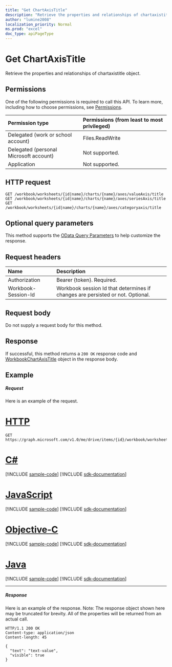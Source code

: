 ```yaml
---
title: "Get ChartAxisTitle"
description: "Retrieve the properties and relationships of chartaxistitle object."
author: "lumine2008"
localization_priority: Normal
ms.prod: "excel"
doc_type: apiPageType
---
```


# Get ChartAxisTitle

Retrieve the properties and relationships of chartaxistitle object.
## Permissions
One of the following permissions is required to call this API. To learn more, including how to choose permissions, see [Permissions](/graph/permissions-reference).

|Permission type      | Permissions (from least to most privileged)              |
|:--------------------|:---------------------------------------------------------|
|Delegated (work or school account) | Files.ReadWrite    |
|Delegated (personal Microsoft account) | Not supported.    |
|Application | Not supported. |

## HTTP request
<!-- { "blockType": "ignored" } -->
```http
GET /workbook/worksheets/{id|name}/charts/{name}/axes/valueAxis/title
GET /workbook/worksheets/{id|name}/charts/{name}/axes/seriesAxis/title
GET /workbook/worksheets/{id|name}/charts/{name}/axes/categoryaxis/title
```
## Optional query parameters
This method supports the [OData Query Parameters](https://developer.microsoft.com/graph/docs/concepts/query_parameters) to help customize the response.

## Request headers
| Name      |Description|
|:----------|:----------|
| Authorization  | Bearer {token}. Required. |
| Workbook-Session-Id  | Workbook session Id that determines if changes are persisted or not. Optional.|

## Request body
Do not supply a request body for this method.

## Response

If successful, this method returns a `200 OK` response code and [WorkbookChartAxisTitle](../resources/chartaxistitle.md) object in the response body.
## Example
##### Request
Here is an example of the request.

# [HTTP](#tab/http)
<!-- {
  "blockType": "request",
  "name": "get_chartaxistitle"
}-->
```http
GET https://graph.microsoft.com/v1.0/me/drive/items/{id}/workbook/worksheets/{id|name}/charts/{name}/axes/valueAxis/title
```
# [C#](#tab/csharp)
[!INCLUDE [sample-code](../includes/snippets/csharp/get-chartaxistitle-csharp-snippets.md)]
[!INCLUDE [sdk-documentation](../includes/snippets/snippets-sdk-documentation-link.md)]

# [JavaScript](#tab/javascript)
[!INCLUDE [sample-code](../includes/snippets/javascript/get-chartaxistitle-javascript-snippets.md)]
[!INCLUDE [sdk-documentation](../includes/snippets/snippets-sdk-documentation-link.md)]

# [Objective-C](#tab/objc)
[!INCLUDE [sample-code](../includes/snippets/objc/get-chartaxistitle-objc-snippets.md)]
[!INCLUDE [sdk-documentation](../includes/snippets/snippets-sdk-documentation-link.md)]

# [Java](#tab/java)
[!INCLUDE [sample-code](../includes/snippets/java/get-chartaxistitle-java-snippets.md)]
[!INCLUDE [sdk-documentation](../includes/snippets/snippets-sdk-documentation-link.md)]

---

##### Response
Here is an example of the response. Note: The response object shown here may be truncated for brevity. All of the properties will be returned from an actual call.
<!-- {
  "blockType": "response",
  "truncated": true,
  "@odata.type": "microsoft.graph.workbookChartAxisTitle"
} -->
```http
HTTP/1.1 200 OK
Content-type: application/json
Content-length: 45

{
  "text": "text-value",
  "visible": true
}
```

<!-- uuid: 8fcb5dbc-d5aa-4681-8e31-b001d5168d79
2015-10-25 14:57:30 UTC -->
<!-- {
  "type": "#page.annotation",
  "description": "Get ChartAxisTitle",
  "keywords": "",
  "section": "documentation",
  "tocPath": "",
  "suppressions": [
  ]
}-->
